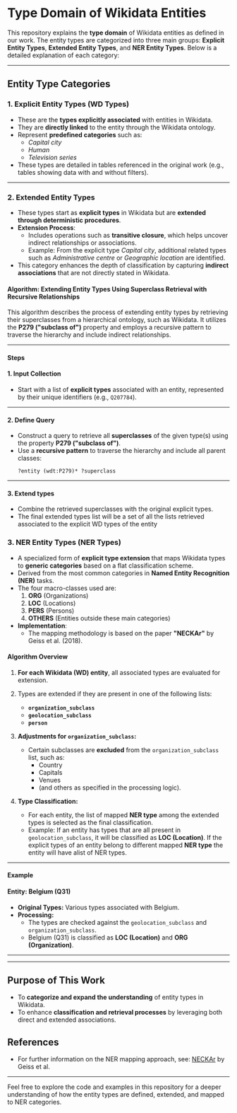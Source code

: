 # Type Domain of Wikidata Entities

This repository explains the **type domain** of Wikidata entities as defined in our work. The entity types are categorized into three main groups: **Explicit Entity Types**, **Extended Entity Types**, and **NER Entity Types**. Below is a detailed explanation of each category:

---

## Entity Type Categories

### 1. **Explicit Entity Types** (WD Types)
- These are the **types explicitly associated** with entities in Wikidata.
- They are **directly linked** to the entity through the Wikidata ontology.
- Represent **predefined categories** such as:
  - *Capital city*
  - *Human*
  - *Television series*
- These types are detailed in tables referenced in the original work (e.g., tables showing data with and without filters).

---

### 2. **Extended Entity Types**
- These types start as **explicit types** in Wikidata but are **extended through deterministic procedures**.
- **Extension Process**:
  - Includes operations such as **transitive closure**, which helps uncover indirect relationships or associations.
  - Example: From the explicit type *Capital city*, additional related types such as *Administrative centre* or *Geographic location* are identified.
- This category enhances the depth of classification by capturing **indirect associations** that are not directly stated in Wikidata.

#### Algorithm: Extending Entity Types Using Superclass Retrieval with Recursive Relationships

This algorithm describes the process of extending entity types by retrieving their superclasses from a hierarchical ontology, such as Wikidata. It utilizes the **P279 ("subclass of")** property and employs a recursive pattern to traverse the hierarchy and include indirect relationships.

---

#### Steps

#### 1. **Input Collection**
- Start with a list of **explicit types** associated with an entity, represented by their unique identifiers (e.g., `Q207784`).

---

#### 2. **Define Query**
- Construct a query to retrieve all **superclasses** of the given type(s) using the property **P279 ("subclass of")**.
- Use a **recursive pattern** to traverse the hierarchy and include all parent classes:
  ```sparql
  ?entity (wdt:P279)* ?superclass

---

#### 3. **Extend types**
- Combine the retrieved superclasses with the original explicit types.
- The final extended types list will be a set of all the lists retrieved associated to the explicit WD types of the entity


### 3. **NER Entity Types** (NER Types)
- A specialized form of **explicit type extension** that maps Wikidata types to **generic categories** based on a flat classification scheme.
- Derived from the most common categories in **Named Entity Recognition (NER)** tasks.
- The four macro-classes used are:
  1. **ORG** (Organizations)
  2. **LOC** (Locations)
  3. **PERS** (Persons)
  4. **OTHERS** (Entities outside these main categories)
- **Implementation**:
  - The mapping methodology is based on the paper **"NECKAr"** by Geiss et al. (2018).


#### Algorithm Overview

1. **For each Wikidata (WD) entity**, all associated types are evaluated for extension.
2. Types are extended if they are present in one of the following lists:
   - **`organization_subclass`**
   - **`geolocation_subclass`**
   - **`person`**

3. **Adjustments for `organization_subclass`:**
   - Certain subclasses are **excluded** from the `organization_subclass` list, such as:
     - Country
     - Capitals
     - Venues
     - (and others as specified in the processing logic).

4. **Type Classification:**
   - For each entity, the list of mapped **NER type** among the extended types is selected as the final classification.
   - Example: If an entity has types that are all present in `geolocation_subclass`, it will be classified as **LOC (Location)**. If the explicit types of an entity belong to different mapped **NER type** the entity will have alist of NER types.

---

#### Example

#### Entity: Belgium (Q31)
- **Original Types:** Various types associated with Belgium.
- **Processing:**
  - The types are checked against the `geolocation_subclass` and `organization_subclass`.
  - Belgium (Q31) is classified as **LOC (Location)** and **ORG (Organization)**.

---

---

## Purpose of This Work
- To **categorize and expand the understanding** of entity types in Wikidata.
- To enhance **classification and retrieval processes** by leveraging both direct and extended associations.

## References
- For further information on the NER mapping approach, see: [NECKAr](https://link.springer.com/content/pdf/10.1007/978-3-319-73706-5_10.pdf) by Geiss et al.

---

Feel free to explore the code and examples in this repository for a deeper understanding of how the entity types are defined, extended, and mapped to NER categories.
